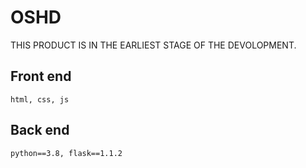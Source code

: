 # OSHD

THIS PRODUCT IS IN THE EARLIEST STAGE OF THE DEVOLOPMENT.

## Front end
    html, css, js

## Back end
    python==3.8, flask==1.1.2
